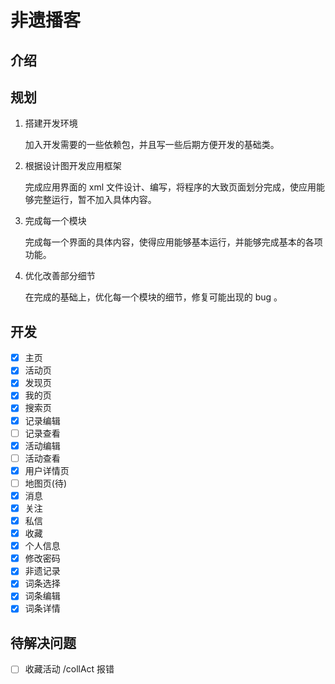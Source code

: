 # 非遗播客

## 介绍

## 规划

1.  搭建开发环境

    加入开发需要的一些依赖包，并且写一些后期方便开发的基础类。

2.  根据设计图开发应用框架

    完成应用界面的 xml 文件设计、编写，将程序的大致页面划分完成，使应用能够完整运行，暂不加入具体内容。

3.  完成每一个模块

    完成每一个界面的具体内容，使得应用能够基本运行，并能够完成基本的各项功能。

4.  优化改善部分细节

    在完成的基础上，优化每一个模块的细节，修复可能出现的 bug 。

## 开发

- [x] 主页
- [x] 活动页
- [x] 发现页
- [x] 我的页
- [x] 搜索页
- [x] 记录编辑
- [ ] 记录查看
- [x] 活动编辑
- [ ] 活动查看
- [x] 用户详情页
- [ ] 地图页(待)
- [x] 消息
- [x] 关注
- [x] 私信
- [x] 收藏
- [x] 个人信息
- [x] 修改密码
- [x] 非遗记录
- [x] 词条选择
- [x] 词条编辑
- [x] 词条详情

## 待解决问题

- [ ] 收藏活动 /collAct 报错